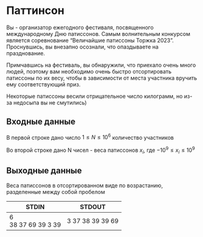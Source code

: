 # Паттинсон
Вы - организатор ежегодного фестиваля, посвященного международному Дню патиссонов. Самым волнительным конкурсом является соревнование “Величайшие патиссоны Торжка 2023”. Проснувшись, вы внезапно осознали, что опаздываете на празднование.

Примчавшись на фестиваль, вы обнаружили, что приехало очень много людей, поэтому вам необходимо очень быстро отсортировать патиссоны по их весу, чтобы в зависимости от места участника вручить ему соответствующий приз.

Некоторые патисcоны весили отрицательное число килограмм, но из-за недосыпа вы не смутились)

## Входные данные
В первой строке дано число $1≤N≤10^6$ количество участников

Во второй строке дано N чисел - веса патиссонов $x_i$, где $−10^9≤x_i≤10^9$

## Выходные данные
Веса патиссонов в отсортированном виде по возрастанию, разделенные между собой пробелом

|STDIN|STDOUT|
|---|---|
|6<br>38 37 69 39 3 39|3 37 38 39 39 69|
